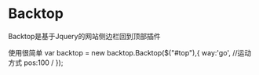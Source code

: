 # Backtop
Backtop是基于Jquery的网站侧边栏回到顶部插件

使用很简单
 var backtop = new backtop.Backtop($("#top"),{
        way:'go', //运动方式
        pos:100   /
    });